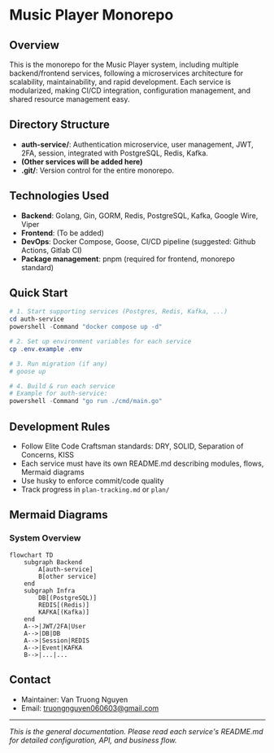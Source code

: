 # Music Player Monorepo

## Overview

This is the monorepo for the Music Player system, including multiple backend/frontend services, following a microservices architecture for scalability, maintainability, and rapid development. Each service is modularized, making CI/CD integration, configuration management, and shared resource management easy.

## Directory Structure

- **auth-service/**: Authentication microservice, user management, JWT, 2FA, session, integrated with PostgreSQL, Redis, Kafka.
- **(Other services will be added here)**
- **.git/**: Version control for the entire monorepo.

## Technologies Used

- **Backend**: Golang, Gin, GORM, Redis, PostgreSQL, Kafka, Google Wire, Viper
- **Frontend**: (To be added)
- **DevOps**: Docker Compose, Goose, CI/CD pipeline (suggested: Github Actions, Gitlab CI)
- **Package management**: pnpm (required for frontend, monorepo standard)

## Quick Start

```powershell
# 1. Start supporting services (Postgres, Redis, Kafka, ...)
cd auth-service
powershell -Command "docker compose up -d"

# 2. Set up environment variables for each service
cp .env.example .env

# 3. Run migration (if any)
# goose up

# 4. Build & run each service
# Example for auth-service:
powershell -Command "go run ./cmd/main.go"
```

## Development Rules

- Follow Elite Code Craftsman standards: DRY, SOLID, Separation of Concerns, KISS
- Each service must have its own README.md describing modules, flows, Mermaid diagrams
- Use husky to enforce commit/code quality
- Track progress in `plan-tracking.md` or `plan/`

## Mermaid Diagrams

### System Overview

```mermaid
flowchart TD
    subgraph Backend
        A[auth-service]
        B[other service]
    end
    subgraph Infra
        DB[(PostgreSQL)]
        REDIS[(Redis)]
        KAFKA[(Kafka)]
    end
    A-->|JWT/2FA|User
    A-->|DB|DB
    A-->|Session|REDIS
    A-->|Event|KAFKA
    B-->|...|...
```

## Contact

- Maintainer: Van Truong Nguyen
- Email: truongnguyen060603@gmail.com

---

_This is the general documentation. Please read each service's README.md for detailed configuration, API, and business flow._
